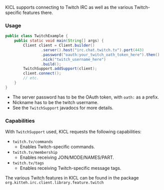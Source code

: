KICL supports connecting to Twitch IRC as well as the various Twitch-specific features there.

### Usage

```java
public class TwitchExample {
    public static void main(String[] args) {
        Client client = Client.builder()
                .server().host("irc.chat.twitch.tv").port(443)
                .password("oauth:your_twitch_oath_token_here").then()
                .nick("twitch_username_here")
                .build();
        TwitchSupport.addSupport(client);
        client.connect();
        // etc.
    }
}
```

* The server password has to be the OAuth token, with `oath:` as a prefix.
* Nickname has to be the twitch username.
* See the `TwitchSupport` javadocs for more details.

### Capabilities

With `TwitchSupport` used, KICL requests the following capabilities:

* `twitch.tv/commands`
    * Enables Twitch-specific commands.
* `twitch.tv/membership`
    * Enables receiving JOIN/MODE/NAMES/PART.
* `twitch.tv/tags`
    * Enables receiving Twitch-specific message tags.

The various Twitch features in KICL can be found in the package
`org.kitteh.irc.client.library.feature.twitch`